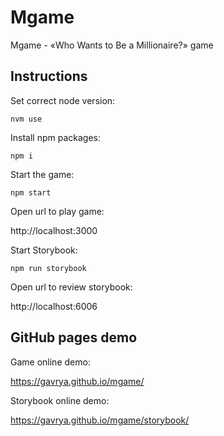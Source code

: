 # Mgame
Mgame - «Who Wants to Be a Millionaire?» game

## Instructions

Set correct node version:

```shell
nvm use
```

Install npm packages:

```shell
npm i
```

Start the game:

```shell
npm start
```

Open url to play game:

http://localhost:3000

Start Storybook:

```shell
npm run storybook
```

Open url to review storybook:

http://localhost:6006

## GitHub pages demo

Game online demo:

https://gavrya.github.io/mgame/


Storybook online demo:

https://gavrya.github.io/mgame/storybook/
